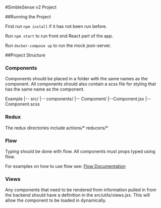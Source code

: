 #SimbleSense v2 Project


##Running the Project

First run ```npm install``` if it has not been run before. 

Run ```npm start``` to run front end React part of the app. 

Run ```docker-compose up``` to run the mock json-server. 


##Project Structure

### Components

Components should be placed in a folder with the same names as the component. All components should also contain a scss file for styling that has the same name as the component. 

Example 
|-- src/
    |-- components/
        |-- Component/
          |--Component.jsx
          |--Component.scss


### Redux

The redux directories include
actions/*
reducers/*

### Flow
Typing should be done with flow. All components must props typed using flow. 

For examples on how to use flow see: [Flow Documentation](https://flow.org/en/docs/react/components/)

### Views 
Any components that need to be rendered from information pulled in from the backend should have a definition in the src/utils/views.jsx. This will allow the component to be loaded in dynamically.


